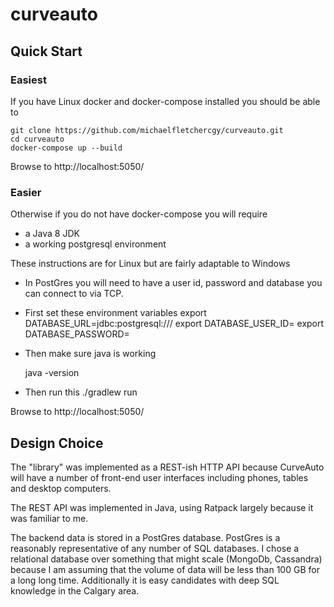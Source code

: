 # curveauto

## Quick Start

### Easiest

If you have Linux docker and docker-compose installed you should be able to

    git clone https://github.com/michaelfletchercgy/curveauto.git
    cd curveauto
    docker-compose up --build

Browse to http://localhost:5050/

### Easier

Otherwise if you do not have docker-compose you will require

 * a Java 8 JDK
 * a working postgresql environment

These instructions are for Linux but are fairly adaptable to Windows

 * In PostGres you will need to have a user id, password and database you can connect to via TCP.
 * First set these environment variables
    export DATABASE_URL=jdbc:postgresql://<your database host>/<the name of the database>
    export DATABASE_USER_ID=<user id>
    export DATABASE_PASSWORD=<password>
 * Then make sure java is working

     java -version

 * Then run this
    ./gradlew run

Browse to http://localhost:5050/

## Design Choice

The "library" was implemented as a REST-ish HTTP API because CurveAuto will have a number of front-end user interfaces
including phones, tables and desktop computers.

The REST API was implemented in Java, using Ratpack largely because it was familiar to me. 

The backend data is stored in a PostGres database. PostGres is a reasonably representative of any number of SQL databases. I chose a relational database over something that might scale (MongoDb, Cassandra) because I am assuming that the volume of data will be less than 100 GB for a long long time.  Additionally it is easy candidates with deep SQL knowledge in the Calgary area.

